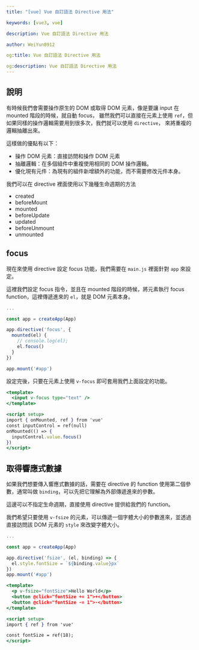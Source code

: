 ```yaml
---
title: "[vue] Vue 自訂語法 Directive 用法"

keywords: [vue3, vue]

description: Vue 自訂語法 Directive 用法

author: WeiYun0912

og:title: Vue 自訂語法 Directive 用法

og:description: Vue 自訂語法 Directive 用法
---
```


## 說明

有時候我們會需要操作原生的 DOM 或取得 DOM 元素，像是要讓 input 在 mounted 階段的時候，就自動 focus，
雖然我們可以直接在元素上使用 `ref`，但如果同樣的操作邏輯需要用到很多次，我們就可以使用 `directive`，
來將重複的邏輯抽離出來。

這樣做的優點有以下：

- 操作 DOM 元素：直接訪問和操作 DOM 元素
- 抽離邏輯：在多個組件中重複使用相同的 DOM 操作邏輯。
- 優化現有元件：為現有的組件新增額外的功能，而不需要修改元件本身。

我們可以在 directive 裡面使用以下幾種生命週期的方法

- created
- beforeMount
- mounted
- beforeUpdate
- updated
- beforeUnmount
- unmounted

## focus

現在來使用 directive 設定 focus 功能，我們需要在 `main.js` 裡面針對 `app` 來設定。

這裡我們設定 focus 指令，並且在 mounted 階段的時候，將元素執行 focus function，這裡傳遞進來的 `el`，就是 DOM 元素本身。

```js title='main.js' showLineNumbers
...

const app = createApp(App)

app.directive('focus', {
  mounted(el) {
    // console.log(el);
    el.focus()
  }
})

app.mount('#app')
```

設定完後，只要在元素上使用 `v-focus` 即可套用我們上面設定的功能。

```jsx title='AppCourseInput.vue' showLineNumbers
<template>
  <input v-focus type="text" />
</template>

<script setup>
import { onMounted, ref } from 'vue'
const inputControl = ref(null)
onMounted(() => {
  inputControl.value.focus()
})
</script>
```

## 取得響應式數據

如果我們想要傳入響應式數據的話，需要在 directive 的 function 使用第二個參數，通常叫做 `binding`，可以先把它理解為外部傳遞進來的參數。

這邊可以不指定生命週期，直接使用 directive 提供給我們的 function。

我們希望只要使用 `v-fsize` 的元素，可以傳遞一個字體大小的參數進來，並透過直接訪問該 DOM 元素的 `style` 來改變字體大小。

```js title='main.js' showLineNumbers
...

const app = createApp(App)

app.directive('fsize', (el, binding) => {
  el.style.fontSize = `${binding.value}px`
})
app.mount('#app')
```

```jsx title='AppCourseInput.vue' showLineNumbers
<template>
  <p v-fsize="fontSize">Hello World</p>
  <button @click="fontSize += 1">+</button>
  <button @click="fontSize -= 1">-</button>
</template>

<script setup>
import { ref } from 'vue'

const fontSize = ref(18);
</script>
```

